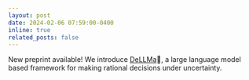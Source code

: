 ```yaml
---
layout: post
date: 2024-02-06 07:59:00-0400
inline: true
related_posts: false
---
```


New preprint available! We introduce [DeLLMa](https://arxiv.org/abs/2402.02392)🤔, a large language model based framework for making rational decisions under uncertainty.